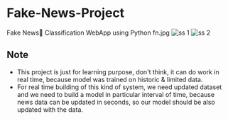 # Fake-News-Project
  Fake News📰 Classification WebApp using Python
fn.jpg
![ss 1](https://github.com/sanskarvarshney1/Fake-News-Project/assets/125448674/746cd8cd-0412-4bbe-a60b-ed4ba464c90d)
![ss 2](https://github.com/sanskarvarshney1/Fake-News-Project/assets/125448674/54785406-f873-46bf-8a07-059987969c6c)
## Note
- This project is just for learning purpose, don't think, it can do work in real time, because model was trained on historic & limited data.
- For real time building of this kind of system, we need updated dataset and we need to build a model in particular interval of time, because news data can be updated in seconds, so our model should be also updated with the data.
